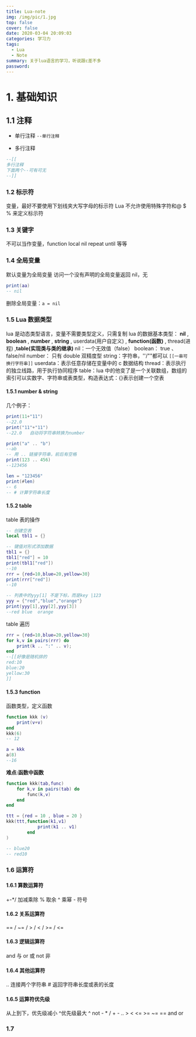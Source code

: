 ```yaml
---
title: Lua-note
img: /img/pic/1.jpg
top: false
cover: false
date: 2020-03-04 20:09:03
categories: 学习力
tags:
  - Lua
  - Note
summary: 关于lua语言的学习，听说跟c差不多
password:
---
```


# 1. 基础知识

## 1.1 注释

- 单行注释 `--单行注释`

- 多行注释

```lua
--[[
多行注释
下面两个--可有可无
--]]
```

### 1.2 标示符

变量，最好不要使用下划线夹大写字母的标示符
Lua 不允许使用特殊字符和@ \$ % 来定义标示符

### 1.3 关键字

不可以当作变量，function local nil repeat until 等等

### 1.4 全局变量

默认变量为全局变量
访问一个没有声明的全局变量返回 nil，无

```lua
print(aa)
-- nil
```

删除全局变量：`a = nil`

### 1.5 Lua 数据类型

lua 是动态类型语言，变量不需要类型定义，只需复制
lua 的数据基本类型：
**nil** , **boolean** , **number** , **string** , userdata(用户自定义) , **function(函数)** , thread(进程) ,**table(实现类与类的继承)**
nil：一个无效值（false）
boolean： true 、false/nil
number： 只有 double 双精度型
string：字符串，''/""都可以 `[[一串可换行字符串]]`
userdata：表示任意存储在变量中的 c 数据结构
thread：表示执行的独立线路，用于执行协同程序
table：lua 中的他变了是一个关联数组，数组的索引可以实数字、字符串或表类型，构造表达式：{}表示创建一个空表

#### 1.5.1 number & string

几个例子：

```lua
print(11+"11")
--22.0
print("11"+"11")
--22.0   自动将字符串转换为number

print("a" .. "b")
--ab
-- 用 .. 链接字符串，前后有空格
print(123 .. 456)
--123456

len = "123456"
print(#len)
-- 6
-- # 计算字符串长度
```

#### 1.5.2 table

table 表的操作

```lua
-- 创建空表
local tbl1 = {}

-- 键值对形式添加数据
tbl1 = {}
tbl1["red"] = 10
print(tbl1["red"])
--10
rrr = {red=10,blue=20,yellow=30}
print(rrr["red"])
--10

-- 列表中的yyy[1] 不是下标，而是key |123
yyy = {"red","blue","orange"}
print(yyy[1],yyy[2],yyy[3])
--red blue	orange
```

table 遍历

```lua
rrr = {red=10,blue=20,yellow=30}
for k,v in pairs(rrr) do
    print(k .. ":" .. v);
end
--[[好像是随机排的
red:10
blue:20
yellow:30
]]
```

#### 1.5.3 function

函数类型，定义函数

```lua
function kkk (v)
    print(v+v)
end
kkk(6)
-- 12

a = kkk
a(8)
--16
```

**难点:函数中函数**

```lua
function kkk(tab,func)
    for k,v in pairs(tab) do
        func(k,v)
    end
end

ttt = {red = 10 , blue = 20 }
kkk(ttt,function(k1,v1)
            print(k1 .. v1)
        end
)

-- blue20
-- red10
```

### 1.6 运算符

#### 1.6.1 算数运算符

+-\*/ 加减乘除
% 取余
^ 乘幂
\- 符号

#### 1.6.2 关系运算符

== / ~= / > / < / >= / <=

#### 1.6.3 逻辑运算符

and 与
or 或
not 非

#### 1.6.4 其他运算符

.. 连接两个字符串
\# 返回字符串长度或表的长度

#### 1.6.5 运算符优先级

从上到下，优先级减小 ^优先级最大
^
not - \* /
\+ -
..
\> < <= >= ~= ==
and
or

### 1.7 